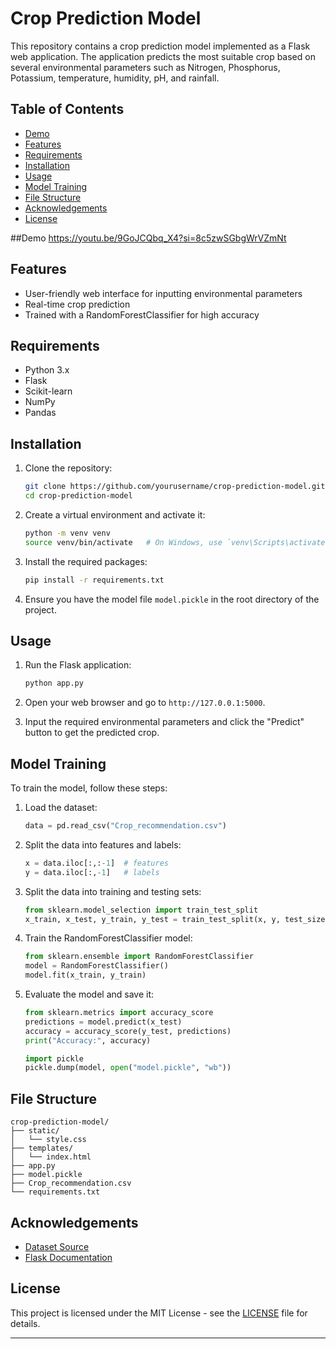 
# Crop Prediction Model

This repository contains a crop prediction model implemented as a Flask web application. The application predicts the most suitable crop based on several environmental parameters such as Nitrogen, Phosphorus, Potassium, temperature, humidity, pH, and rainfall.

## Table of Contents
- [Demo](#demo)
- [Features](#features)
- [Requirements](#requirements)
- [Installation](#installation)
- [Usage](#usage)
- [Model Training](#model-training)
- [File Structure](#file-structure)
- [Acknowledgements](#acknowledgements)
- [License](#license)

##Demo
https://youtu.be/9GoJCQbq_X4?si=8c5zwSGbgWrVZmNt

## Features
- User-friendly web interface for inputting environmental parameters
- Real-time crop prediction
- Trained with a RandomForestClassifier for high accuracy

## Requirements
- Python 3.x
- Flask
- Scikit-learn
- NumPy
- Pandas

## Installation
1. Clone the repository:
   ```sh
   git clone https://github.com/yourusername/crop-prediction-model.git
   cd crop-prediction-model
   ```

2. Create a virtual environment and activate it:
   ```sh
   python -m venv venv
   source venv/bin/activate   # On Windows, use `venv\Scripts\activate`
   ```

3. Install the required packages:
   ```sh
   pip install -r requirements.txt
   ```

4. Ensure you have the model file `model.pickle` in the root directory of the project.

## Usage
1. Run the Flask application:
   ```sh
   python app.py
   ```

2. Open your web browser and go to `http://127.0.0.1:5000`.

3. Input the required environmental parameters and click the "Predict" button to get the predicted crop.

## Model Training
To train the model, follow these steps:

1. Load the dataset:
   ```python
   data = pd.read_csv("Crop_recommendation.csv")
   ```

2. Split the data into features and labels:
   ```python
   x = data.iloc[:,:-1]  # features
   y = data.iloc[:,-1]   # labels
   ```

3. Split the data into training and testing sets:
   ```python
   from sklearn.model_selection import train_test_split
   x_train, x_test, y_train, y_test = train_test_split(x, y, test_size=0.2, random_state=42)
   ```

4. Train the RandomForestClassifier model:
   ```python
   from sklearn.ensemble import RandomForestClassifier
   model = RandomForestClassifier()
   model.fit(x_train, y_train)
   ```

5. Evaluate the model and save it:
   ```python
   from sklearn.metrics import accuracy_score
   predictions = model.predict(x_test)
   accuracy = accuracy_score(y_test, predictions)
   print("Accuracy:", accuracy)

   import pickle
   pickle.dump(model, open("model.pickle", "wb"))
   ```

## File Structure
```
crop-prediction-model/
├── static/
│   └── style.css
├── templates/
│   └── index.html
├── app.py
├── model.pickle
├── Crop_recommendation.csv
└── requirements.txt
```

## Acknowledgements
- [Dataset Source](https://www.kaggle.com/datasets/atharvaingle/crop-recommendation-dataset)
- [Flask Documentation](https://flask.palletsprojects.com/)

## License
This project is licensed under the MIT License - see the [LICENSE](LICENSE) file for details.

---
